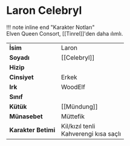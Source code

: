 # Laron Celebryl  
  
!!! note inline end "Karakter Notları"  
	Elven Queen Consort, [[Tinrel]]'den daha ılımlı.     
  
|  |  |  
|---|---|  
| **İsim** | Laron |  
| **Soyadı** | [[Celebryl]] |  
| **Hizip** |  |  
| **Cinsiyet** | Erkek |  
| **Irk** | WoodElf |  
| **Sınıf** |  |  
| **Kütük** | [[Mündung]] |  
| **Münasebet** | Müttefik |  
| **Karakter Betimi** | Kil/kızıl tenli<br>Kahverengi kısa saçlı |  
  
  

